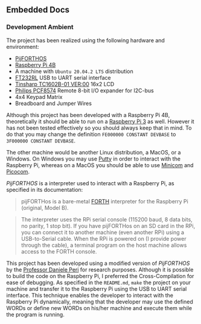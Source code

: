## Embedded Docs

### Development Ambient

The project has been realized using the following hardware and environment:
- [PijFORTHOS](https://github.com/organix/pijFORTHos)
- [Raspberry Pi 4B](https://www.raspberrypi.org/products/raspberry-pi-4-model-b/specifications/)
- A machine with `Ubuntu 20.04.2 LTS` distribution
- [FT232RL](https://ftdichip.com/wp-content/uploads/2020/08/DS_FT232R.pdf) USB to UART serial interface
- [Tinsharp TC1602B-01 VER:00](http://www.tinsharp.com/product/327.html) 16x2 LCD
- [Philips PCF8574](https://dtsheet.com/doc/204293/philips-pcf8574) Remote 8-bit I/O expander for I2C-bus
- 4x4 Keypad Matrix
- Breadboard and Jumper Wires

Although this project has been developed with a Raspberry Pi 4B, theoretically it should be able to run on a [Raspberry Pi 3](https://www.raspberrypi.org/products/raspberry-pi-3-model-b/) as well. However it has not been tested effectively so you should always keep that in mind. To do that you may change the definition `FE000000 CONSTANT DEVBASE` to `3F000000 CONSTANT DEVBASE`.

The other machine would be another Linux distribution, a MacOS, or a Windows. On Windows you may use [Putty](https://www.putty.org/) in order to interact with the Raspberry Pi, whereas on a MacOS you should be able to use [Minicom](https://formulae.brew.sh/formula/minicom) and [Picocom](https://formulae.brew.sh/formula/picocom).

*PijFORTHOS* is a interpreter used to interact with a Raspberry Pi, as specified in its documentation:
> pijFORTHos is a bare-metal [FORTH](https://www.forth.com/starting-forth/) interpreter for the Raspberry Pi (original, Model B).

> The interpreter uses the RPi serial console (115200 baud, 8 data bits, no parity, 1 stop bit). If you have pijFORTHos on an SD card in the RPi, you can connect it to another machine (even another RPi) using a USB-to-Serial cable. When the RPi is powered on (I provide power through the cable), a terminal program on the host machine allows access to the FORTH console.

This project has been developed using a modified version of *PijFORTHOS* by the [Professor Daniele Peri](https://www.unipa.it/persone/docenti/p/daniele.peri) for research purposes. Although it is possible to build the code on the Raspberry Pi, I preferred the Cross-Compilation for ease of debugging. As specified in the `README.md`, `make` the project on your machine and transfer it to the Raspberry Pi using the USB to UART serial interface. This technique enables the developer to interact with the Raspberry Pi dynamically, meaning that the developer may use the defined WORDs or define new WORDs on his/her machine and execute them while the program is running.
